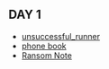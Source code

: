 ## DAY 1
- [unsuccessful_runner](https://programmers.co.kr/learn/courses/30/lessons/42576)
- [phone book](https://programmers.co.kr/learn/courses/30/lessons/42577)
- [Ransom Note](https://leetcode.com/problems/ransom-note/)

